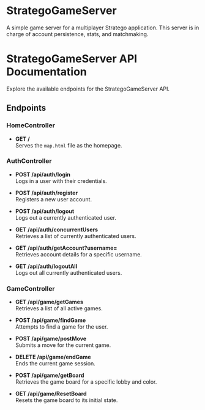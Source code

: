 # StrategoGameServer
A simple game server for a multiplayer Stratego application. This server is in charge of account persistence, stats, and matchmaking.

# StrategoGameServer API Documentation

Explore the available endpoints for the StrategoGameServer API.

## Endpoints

### HomeController
- **GET /**  
  Serves the `map.html` file as the homepage.

### AuthController
- **POST /api/auth/login**  
  Logs in a user with their credentials.

- **POST /api/auth/register**  
  Registers a new user account.

- **POST /api/auth/logout**  
  Logs out a currently authenticated user.

- **GET /api/auth/concurrentUsers**  
  Retrieves a list of currently authenticated users.

- **GET /api/auth/getAccount?username=**  
  Retrieves account details for a specific username.

- **GET /api/auth/logoutAll**  
  Logs out all currently authenticated users.

### GameController
- **GET /api/game/getGames**  
  Retrieves a list of all active games.

- **POST /api/game/findGame**  
  Attempts to find a game for the user.

- **POST /api/game/postMove**  
  Submits a move for the current game.

- **DELETE /api/game/endGame**  
  Ends the current game session.

- **POST /api/game/getBoard**  
  Retrieves the game board for a specific lobby and color.

- **GET /api/game/ResetBoard**  
  Resets the game board to its initial state.